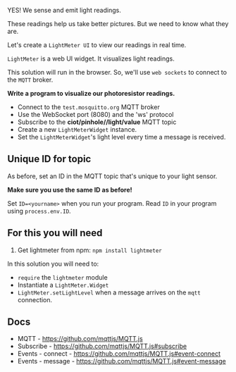 YES! We sense and emit light readings.

These readings help us take better pictures. But we need to know what they are.

Let's create a `LightMeter UI` to view our readings in real time.

`LightMeter` is a web UI widget. It visualizes light readings.

This solution will run in the browser. So, we'll use `web sockets` to connect to the `MQTT` broker.

__Write a program to visualize our photoresistor readings.__

- Connect to the `test.mosquitto.org` MQTT broker
- Use the WebSocket port (8080) and the 'ws' protocol
- Subscribe to the **ciot/pinhole/<your-id>/light/value** MQTT topic
- Create a new `LightMeterWidget` instance.
- Set the `LightMeterWidget`'s light level every time a message is received.

## Unique ID for topic

As before, set an ID in the MQTT topic that's unique to your light sensor.

**Make sure you use the same ID as before!**

Set `ID=<yourname>` when you run your program. Read `ID` in your program using `process.env.ID`.

## For this you will need

1. Get lightmeter from npm: `npm install lightmeter`

In this solution you will need to:

- `require` the `lightmeter` module
- Instantiate a `LightMeter.Widget`
- `LightMeter.setLightLevel` when a message arrives on the `mqtt` connection.

## Docs

- MQTT - https://github.com/mqttjs/MQTT.js
- Subscribe - https://github.com/mqttjs/MQTT.js#subscribe
- Events - connect - https://github.com/mqttjs/MQTT.js#event-connect
- Events - message - https://github.com/mqttjs/MQTT.js#event-message

